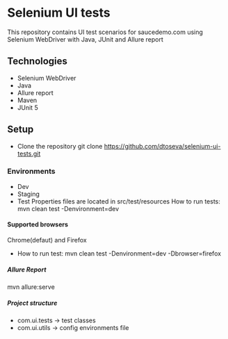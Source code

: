 # Selenium UI tests
This repository contains UI test scenarios for saucedemo.com using Selenium WebDriver with Java, JUnit and Allure report
## Technologies
- Selenium WebDriver
- Java
- Allure report
- Maven
- JUnit 5
## Setup
- Clone the repository 
git clone https://github.com/dtoseva/selenium-ui-tests.git
### Environments
- Dev
- Staging
- Test
  Properties files are located in src/test/resources
  How to run tests: mvn clean test -Denvironment=dev
#### Supported browsers
Chrome(defaut) and Firefox
- How to run test: mvn clean test -Denvironment=dev -Dbrowser=firefox 
##### Allure Report
mvn allure:serve
##### Project structure
- com.ui.tests -> test classes
- com.ui.utils -> config environments file
